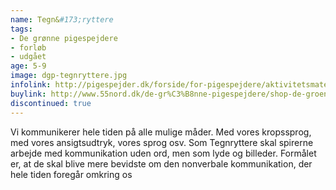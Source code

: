 ```yaml
---
name: Tegn&#173;ryttere
tags:
- De grønne pigespejdere
- forløb
- udgået
age: 5-9
image: dgp-tegnryttere.jpg
infolink: http://pigespejder.dk/forside/for-pigespejdere/aktivitetsmateriale/udfordringsmaerker-for-spirer-groensmutter/den-seje/tegnryttere/
buylink: http://www.55nord.dk/de-gr%C3%B8nne-pigespejdere/shop-de-groenne-pigespejdere/maerker-2/tegnryttere-de-groenne-pigespejdere
discontinued: true
---
```

Vi kommunikerer hele tiden på alle mulige måder. Med vores kropssprog, med vores ansigtsudtryk,
vores sprog osv. Som Tegnryttere skal spirerne arbejde med kommunikation uden ord, men som
lyde og billeder. Formålet er, at de skal blive mere bevidste om den nonverbale kommunikation, der
hele tiden foregår omkring os
